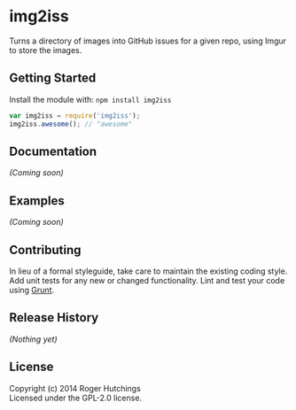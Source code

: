 # img2iss

Turns a directory of images into GitHub issues for a given repo, using Imgur to store the images.

## Getting Started
Install the module with: `npm install img2iss`

```javascript
var img2iss = require('img2iss');
img2iss.awesome(); // "awesome"
```

## Documentation
_(Coming soon)_

## Examples
_(Coming soon)_

## Contributing
In lieu of a formal styleguide, take care to maintain the existing coding style. Add unit tests for any new or changed functionality. Lint and test your code using [Grunt](http://gruntjs.com/).

## Release History
_(Nothing yet)_

## License
Copyright (c) 2014 Roger Hutchings  
Licensed under the GPL-2.0 license.
